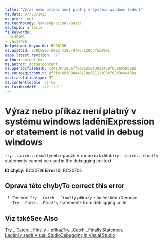 ```yaml
---
title: "Výraz nebo příkaz není platný v systému windows ladění"
ms.date: 07/20/2015
ms.prod: .net
ms.technology: devlang-visual-basic
ms.topic: article
f1_keywords:
- bc30706
- vbc30706
helpviewer_keywords: BC30706
ms.assetid: 229bb582-d962-4385-97e7-120dcf5d8991
caps.latest.revision: "7"
author: dotnet-bot
ms.author: dotnetcontent
ms.openlocfilehash: c2413973e5aff0c8e258f3023469fb686859b88d
ms.sourcegitcommit: 4f3fef493080a43e70e951223894768d36ce430a
ms.translationtype: MT
ms.contentlocale: cs-CZ
ms.lasthandoff: 11/21/2017
---
```

# <a name="expression-or-statement-is-not-valid-in-debug-windows"></a><span data-ttu-id="0ff52-102">Výraz nebo příkaz není platný v systému windows ladění</span><span class="sxs-lookup"><span data-stu-id="0ff52-102">Expression or statement is not valid in debug windows</span></span>
<span data-ttu-id="0ff52-103">`Try...Catch...Finally`nelze použít v kontextu ladění.</span><span class="sxs-lookup"><span data-stu-id="0ff52-103">`Try...Catch...Finally` statements cannot be used in the debugging context.</span></span>  
  
 <span data-ttu-id="0ff52-104">**ID chyby:** BC30706</span><span class="sxs-lookup"><span data-stu-id="0ff52-104">**Error ID:** BC30706</span></span>  
  
## <a name="to-correct-this-error"></a><span data-ttu-id="0ff52-105">Oprava této chyby</span><span class="sxs-lookup"><span data-stu-id="0ff52-105">To correct this error</span></span>  
  
1.  <span data-ttu-id="0ff52-106">Odebrat `Try...Catch...Finally` příkazy z ladění kódu.</span><span class="sxs-lookup"><span data-stu-id="0ff52-106">Remove `Try...Catch...Finally` statements from debugging code.</span></span>  
  
## <a name="see-also"></a><span data-ttu-id="0ff52-107">Viz také</span><span class="sxs-lookup"><span data-stu-id="0ff52-107">See Also</span></span>  
 [<span data-ttu-id="0ff52-108">Try... Catch... Finally – příkaz</span><span class="sxs-lookup"><span data-stu-id="0ff52-108">Try...Catch...Finally Statement</span></span>](../../visual-basic/language-reference/statements/try-catch-finally-statement.md)  
 [<span data-ttu-id="0ff52-109">Ladění v sadě Visual Studio</span><span class="sxs-lookup"><span data-stu-id="0ff52-109">Debugging in Visual Studio</span></span>](/visualstudio/debugger/debugging-in-visual-studio)
